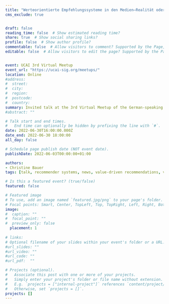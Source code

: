 ```yaml
---
title: "Werteorientierte Empfehlungssysteme in den Medien—Realität oder Utopie?"
cms_exclude: true


draft: false
reading_time: false  # Show estimated reading time?
share: true  # Show social sharing links?
profile: false  # Show author profile?
commentable: false  # Allow visitors to comment? Supported by the Page, Post, and Docs content types.
editable: false  # Allow visitors to edit the page? Supported by the Page, Post, and Docs content types.


event: UCAI 3rd Virtual Meetup
event_url: "https://ucai-sig.org/meetups/"
location: Online
#address:
#  street: 
#  city: 
#  region:
#  postcode:
#  country: 
summary: Invited talk at the 3rd Virtual Meetup of the German-speaking community on user-centered AI.
#abstract: ""

# Talk start and end times.
#   End time can optionally be hidden by prefixing the line with `#`.
date: 2022-06-30T16:00:00.000Z
date_end: 2022-06-30 18:00:00
all_day: false

# Schedule page publish date (NOT event date).
publishDate: 2022-06-03T00:00:00+01:00

authors:
- Christine Bauer
tags: [talk, recommender systems, news, value-driven recommendations, values]

# Is this a featured event? (true/false)
featured: false

# Featured image
# To use, add an image named `featured.jpg/png` to your page's folder. 
# Focal points: Smart, Center, TopLeft, Top, TopRight, Left, Right, BottomLeft, Bottom, BottomRight.
image:
#  caption: ""
#  focal_point: ""
#  preview_only: false
  placement: 1
  
# links:
# Optional filename of your slides within your event's folder or a URL.
#url_slides: ""
#url_video: ""
#url_code: ""
#url_pdf:  ""

# Projects (optional).
#   Associate this post with one or more of your projects.
#   Simply enter your project's folder or file name without extension.
#   E.g. `projects = ["internal-project"]` references `content/project/deep-learning/index.md`.
#   Otherwise, set `projects = []`.
projects: []
---
```



